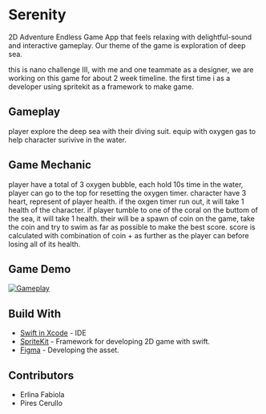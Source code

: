 # Serenity

2D Adventure Endless Game App that feels relaxing with delightful-sound and interactive gameplay. Our theme of the game is exploration of deep sea.

this is nano challenge III, with me and one teammate as a designer, we are working on this game for about 2 week timeline. the first time i as a developer using spritekit as a framework to make game. 


## Gameplay

player explore the deep sea with their diving suit. equip with oxygen gas to help character surivive in the water.

## Game Mechanic
player have a total of 3 oxygen bubble, each hold 10s time in the water, player can go to the top for resetting the oxygen timer. character have 3 heart, represent of player health. if the oxgen timer run out, it will take 1 health of the character. if player tumble to one of the coral on the buttom of the sea, it will take 1 health. their will be a spawn of coin on the game, take the coin and try to swim as far as possible to make the best score. score is calculated with combination of coin + as further as the player can before losing all of its health.


## Game Demo
[![Gameplay](https://img.youtube.com/vi/qrfkXKRi9W4/0.jpg)](https://www.youtube.com/watch?v=qrfkXKRi9W4)


## Build With

* [Swift in Xcode](https://developer.apple.com/xcode/) - IDE
* [SpriteKit](https://developer.apple.com/documentation/spritekit/)  - Framework for developing 2D game with swift.
* [Figma](https://www.figma.com/)  - Developing the asset.


## Contributors

* Erlina Fabiola
* Pires Cerullo

